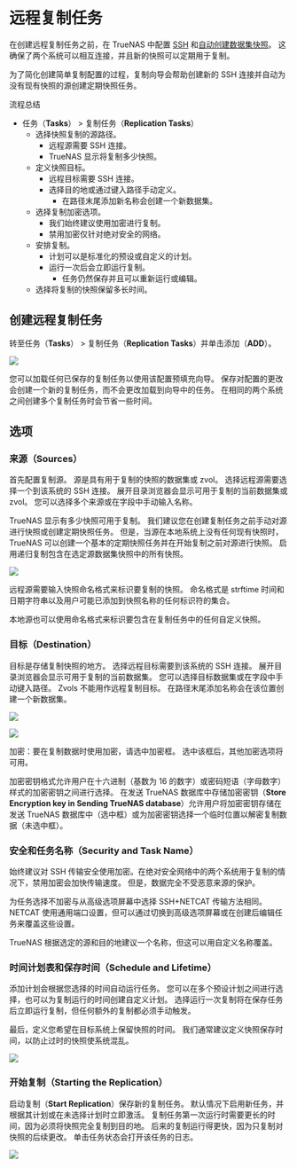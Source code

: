 # 远程复制任务

在创建远程复制任务之前，在 TrueNAS 中配置 [SSH](https://www.truenas.com/docs/core/system/systemssh/) 和[自动创建数据集快照](https://www.truenas.com/docs/core/tasks/periodicsnapshottasks/)。 这确保了两个系统可以相互连接，并且新的快照可以定期用于复制。

为了简化创建简单复制配置的过程，复制向导会帮助创建新的 SSH 连接并自动为没有现有快照的源创建定期快照任务。

流程总结

- 任务（**Tasks**） > 复制任务（**Replication Tasks**）
  - 选择快照复制的源路径。
    - 远程源需要 SSH 连接。
    - TrueNAS 显示将复制多少快照。
  - 定义快照目标。
    - 远程目标需要 SSH 连接。
    - 选择目的地或通过键入路径手动定义。
      - 在路径末尾添加新名称会创建一个新数据集。
  - 选择复制加密选项。
    - 我们始终建议使用加密进行复制。
    - 禁用加密仅针对绝对安全的网络。
  - 安排复制。
    - 计划可以是标准化的预设或自定义的计划。
    - 运行一次后会立即运行复制。
      - 任务仍然保存并且可以重新运行或编辑。
  - 选择将复制的快照保留多长时间。

## 创建远程复制任务

转至任务（**Tasks**） > 复制任务（**Replication Tasks**）并单击添加（**ADD**）。

![](https://www.truenas.com/docs/images/CORE/12.0/TasksReplicationTasksAdd.png)

您可以加载任何已保存的复制任务以使用该配置预填充向导。 保存对配置的更改会创建一个新的复制任务，而不会更改加载到向导中的任务。 在相同的两个系统之间创建多个复制任务时会节省一些时间。

## 选项

### 来源（Sources）

首先配置复制源。 源是具有用于复制的快照的数据集或 zvol。 选择远程源需要选择一个到该系统的 SSH 连接。 展开目录浏览器会显示可用于复制的当前数据集或 zvol。 您可以选择多个来源或在字段中手动输入名称。

TrueNAS 显示有多少快照可用于复制。 我们建议您在创建复制任务之前手动对源进行快照或创建定期快照任务。 但是，当源在本地系统上没有任何现有快照时，TrueNAS 可以创建一个基本的定期快照任务并在开始复制之前对源进行快照。 启用递归复制包含在选定源数据集快照中的所有快照。

![](https://www.truenas.com/docs/images/CORE/12.0/TasksReplicationTasksAddRemoteSource.png)

远程源需要输入快照命名格式来标识要复制的快照。 命名格式是 strftime 时间和日期字符串以及用户可能已添加到快照名称的任何标识符的集合。

本地源也可以使用命名格式来标识要包含在复制任务中的任何自定义快照。

### 目标（Destination）

目标是存储复制快照的地方。 选择远程目标需要到该系统的 SSH 连接。 展开目录浏览器会显示可用于复制的当前数据集。 您可以选择目标数据集或在字段中手动键入路径。 Zvols 不能用作远程复制目标。 在路径末尾添加名称会在该位置创建一个新数据集。

![](https://www.truenas.com/docs/images/CORE/12.0/TasksReplicationTasksAddRemoteDest.png)

![](https://www.truenas.com/docs/images/CORE/12.0/remote_rep_encrypt.png)

加密：要在复制数据时使用加密，请选中加密框。 选中该框后，其他加密选项将可用。

加密密钥格式允许用户在十六进制（基数为 16 的数字）或密码短语（字母数字）样式的加密密钥之间进行选择。
在发送 TrueNAS 数据库中存储加密密钥（**Store Encryption key in Sending TrueNAS database**）允许用户将加密密钥存储在发送 TrueNAS 数据库中（选中框）或为加密密钥选择一个临时位置以解密复制数据（未选中框）。

### 安全和任务名称（Security and Task Name）

始终建议对 SSH 传输安全使用加密。在绝对安全网络中的两个系统用于复制的情况下，禁用加密会加快传输速度。 但是，数据完全不受恶意来源的保护。

为任务选择不加密与从高级选项屏幕中选择 SSH+NETCAT 传输方法相同。 NETCAT 使用通用端口设置，但可以通过切换到高级选项屏幕或在创建后编辑任务来覆盖这些设置。

TrueNAS 根据选定的源和目的地建议一个名称，但这可以用自定义名称覆盖。

### 时间计划表和保存时间（Schedule and Lifetime）

添加计划会根据您选择的时间自动运行任务。 您可以在多个预设计划之间进行选择，也可以为复制运行的时间创建自定义计划。 选择运行一次复制将在保存任务后立即运行复制，但任何额外的复制都必须手动触发。

最后，定义您希望在目标系统上保留快照的时间。 我们通常建议定义快照保存时间，以防止过时的快照使系统混乱。

![](https://www.truenas.com/docs/images/CORE/12.0/TasksReplicationTasksAddLocalSourceLocalDestCustomLife.png)

### 开始复制（Starting the Replication）

启动复制（**Start Replication**）保存新的复制任务。 默认情况下启用新任务，并根据其计划或在未选择计划时立即激活。 复制任务第一次运行时需要更长的时间，因为必须将快照完全复制到目的地。 后来的复制运行得更快，因为只复制对快照的后续更改。 单击任务状态会打开该任务的日志。

![](https://www.truenas.com/docs/images/CORE/12.0/TasksReplicationTasksRemoteLogs.png)


